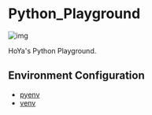 # Python_Playground

![img](https://travis-ci.org/llHoYall/Python_Playground.svg?branch=master)

HoYa's Python Playground.

## Environment Configuration

* [pyenv](docs/pyenv.md)
* [venv](docs/venv.md)
